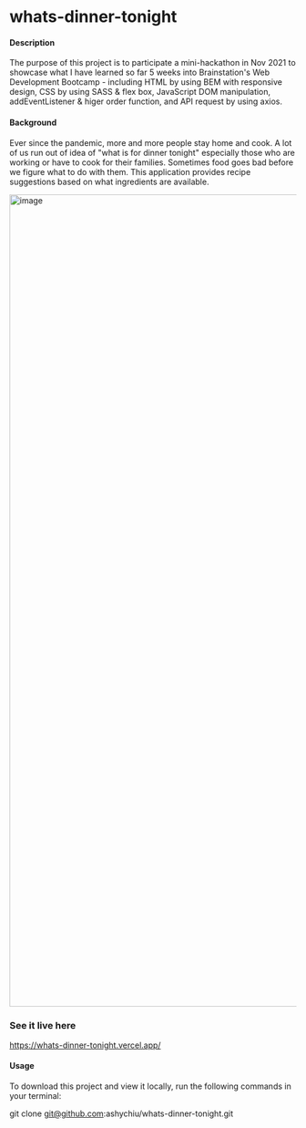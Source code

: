 # whats-dinner-tonight

#### Description

The purpose of this project is to participate a mini-hackathon in Nov 2021 to showcase what I have learned so far 5 weeks into Brainstation's Web Development Bootcamp -
including HTML by using BEM with responsive design, CSS by using SASS & flex box, JavaScript DOM manipulation, addEventListener & higer order function, and API request by using axios.

#### Background

Ever since the pandemic, more and more people stay home and cook. A lot of us run out of idea of "what is for dinner tonight" especially those who are working or have to cook for their families. Sometimes food goes bad before we figure what to do with them. This application provides recipe suggestions based on what ingredients are available.

<img width="1425" alt="image" src="https://user-images.githubusercontent.com/32230130/170809448-00eb953c-0c32-4d26-84e2-07dbd535e257.png">


### See it live here
https://whats-dinner-tonight.vercel.app/

#### Usage

To download this project and view it locally, run the following commands in your terminal:

git clone git@github.com:ashychiu/whats-dinner-tonight.git


